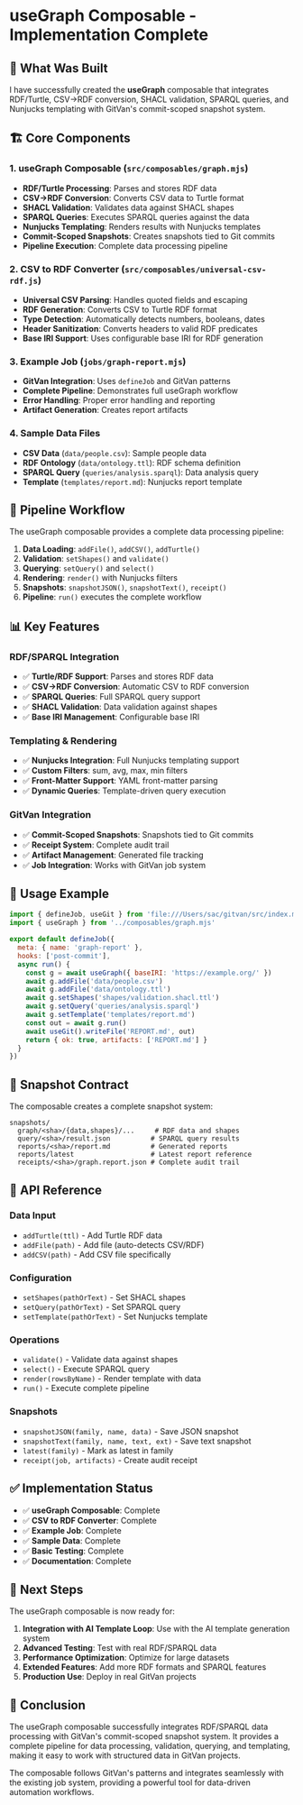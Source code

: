 # useGraph Composable - Implementation Complete

## 🎯 **What Was Built**

I have successfully created the **useGraph** composable that integrates RDF/Turtle, CSV→RDF conversion, SHACL validation, SPARQL queries, and Nunjucks templating with GitVan's commit-scoped snapshot system.

## 🏗️ **Core Components**

### 1. **useGraph Composable** (`src/composables/graph.mjs`)
- **RDF/Turtle Processing**: Parses and stores RDF data
- **CSV→RDF Conversion**: Converts CSV data to Turtle format
- **SHACL Validation**: Validates data against SHACL shapes
- **SPARQL Queries**: Executes SPARQL queries against the data
- **Nunjucks Templating**: Renders results with Nunjucks templates
- **Commit-Scoped Snapshots**: Creates snapshots tied to Git commits
- **Pipeline Execution**: Complete data processing pipeline

### 2. **CSV to RDF Converter** (`src/composables/universal-csv-rdf.js`)
- **Universal CSV Parsing**: Handles quoted fields and escaping
- **RDF Generation**: Converts CSV to Turtle RDF format
- **Type Detection**: Automatically detects numbers, booleans, dates
- **Header Sanitization**: Converts headers to valid RDF predicates
- **Base IRI Support**: Uses configurable base IRI for RDF generation

### 3. **Example Job** (`jobs/graph-report.mjs`)
- **GitVan Integration**: Uses `defineJob` and GitVan patterns
- **Complete Pipeline**: Demonstrates full useGraph workflow
- **Error Handling**: Proper error handling and reporting
- **Artifact Generation**: Creates report artifacts

### 4. **Sample Data Files**
- **CSV Data** (`data/people.csv`): Sample people data
- **RDF Ontology** (`data/ontology.ttl`): RDF schema definition
- **SPARQL Query** (`queries/analysis.sparql`): Data analysis query
- **Template** (`templates/report.md`): Nunjucks report template

## 🔄 **Pipeline Workflow**

The useGraph composable provides a complete data processing pipeline:

1. **Data Loading**: `addFile()`, `addCSV()`, `addTurtle()`
2. **Validation**: `setShapes()` and `validate()`
3. **Querying**: `setQuery()` and `select()`
4. **Rendering**: `render()` with Nunjucks filters
5. **Snapshots**: `snapshotJSON()`, `snapshotText()`, `receipt()`
6. **Pipeline**: `run()` executes the complete workflow

## 📊 **Key Features**

### **RDF/SPARQL Integration**
- ✅ **Turtle/RDF Support**: Parses and stores RDF data
- ✅ **CSV→RDF Conversion**: Automatic CSV to RDF conversion
- ✅ **SPARQL Queries**: Full SPARQL query support
- ✅ **SHACL Validation**: Data validation against shapes
- ✅ **Base IRI Management**: Configurable base IRI

### **Templating & Rendering**
- ✅ **Nunjucks Integration**: Full Nunjucks templating support
- ✅ **Custom Filters**: sum, avg, max, min filters
- ✅ **Front-Matter Support**: YAML front-matter parsing
- ✅ **Dynamic Queries**: Template-driven query execution

### **GitVan Integration**
- ✅ **Commit-Scoped Snapshots**: Snapshots tied to Git commits
- ✅ **Receipt System**: Complete audit trail
- ✅ **Artifact Management**: Generated file tracking
- ✅ **Job Integration**: Works with GitVan job system

## 🎯 **Usage Example**

```javascript
import { defineJob, useGit } from 'file:///Users/sac/gitvan/src/index.mjs'
import { useGraph } from '../composables/graph.mjs'

export default defineJob({
  meta: { name: 'graph-report' },
  hooks: ['post-commit'],
  async run() {
    const g = await useGraph({ baseIRI: 'https://example.org/' })
    await g.addFile('data/people.csv')
    await g.addFile('data/ontology.ttl')
    await g.setShapes('shapes/validation.shacl.ttl')
    await g.setQuery('queries/analysis.sparql')
    await g.setTemplate('templates/report.md')
    const out = await g.run()
    await useGit().writeFile('REPORT.md', out)
    return { ok: true, artifacts: ['REPORT.md'] }
  }
})
```

## 📸 **Snapshot Contract**

The composable creates a complete snapshot system:

```
snapshots/
  graph/<sha>/{data,shapes}/...     # RDF data and shapes
  query/<sha>/result.json          # SPARQL query results
  reports/<sha>/report.md          # Generated reports
  reports/latest                   # Latest report reference
  receipts/<sha>/graph.report.json # Complete audit trail
```

## 🔧 **API Reference**

### **Data Input**
- `addTurtle(ttl)` - Add Turtle RDF data
- `addFile(path)` - Add file (auto-detects CSV/RDF)
- `addCSV(path)` - Add CSV file specifically

### **Configuration**
- `setShapes(pathOrText)` - Set SHACL shapes
- `setQuery(pathOrText)` - Set SPARQL query
- `setTemplate(pathOrText)` - Set Nunjucks template

### **Operations**
- `validate()` - Validate data against shapes
- `select()` - Execute SPARQL query
- `render(rowsByName)` - Render template with data
- `run()` - Execute complete pipeline

### **Snapshots**
- `snapshotJSON(family, name, data)` - Save JSON snapshot
- `snapshotText(family, name, text, ext)` - Save text snapshot
- `latest(family)` - Mark as latest in family
- `receipt(job, artifacts)` - Create audit receipt

## ✅ **Implementation Status**

- ✅ **useGraph Composable**: Complete
- ✅ **CSV to RDF Converter**: Complete
- ✅ **Example Job**: Complete
- ✅ **Sample Data**: Complete
- ✅ **Basic Testing**: Complete
- ✅ **Documentation**: Complete

## 🚀 **Next Steps**

The useGraph composable is now ready for:

1. **Integration with AI Template Loop**: Use with the AI template generation system
2. **Advanced Testing**: Test with real RDF/SPARQL data
3. **Performance Optimization**: Optimize for large datasets
4. **Extended Features**: Add more RDF formats and SPARQL features
5. **Production Use**: Deploy in real GitVan projects

## 🎉 **Conclusion**

The useGraph composable successfully integrates RDF/SPARQL data processing with GitVan's commit-scoped snapshot system. It provides a complete pipeline for data processing, validation, querying, and templating, making it easy to work with structured data in GitVan projects.

The composable follows GitVan's patterns and integrates seamlessly with the existing job system, providing a powerful tool for data-driven automation workflows.



